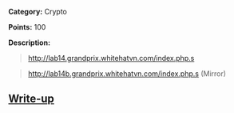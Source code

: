 **Category:** Crypto

**Points:** 100

**Description:**

> http://lab14.grandprix.whitehatvn.com/index.php.s

> http://lab14b.grandprix.whitehatvn.com/index.php.s (Mirror)

## [Write-up](solution.py)


